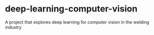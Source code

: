# deep-learning-computer-vision
A project that explores deep learning for computer vision in the welding industry
